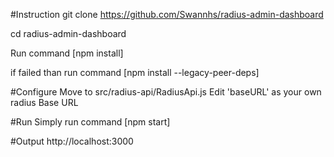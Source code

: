 #Instruction
git clone https://github.com/Swannhs/radius-admin-dashboard

cd radius-admin-dashboard

Run command [npm install]

if failed than run command [npm install --legacy-peer-deps]


#Configure
Move to src/radius-api/RadiusApi.js
Edit 'baseURL' as your own radius Base URL

#Run
Simply run command [npm start]

#Output
http://localhost:3000


